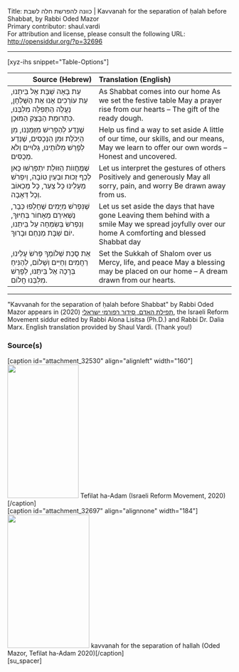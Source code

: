 <html>
<head></head>
<body>
Title: כוונה להפרשת חלה לשבת | Kavvanah for the separation of ḥalah before Shabbat, by Rabbi Oded Mazor<br />
Primary contributor: shaul.vardi<br />
For attribution and license, please consult the following URL: <a href="http://opensiddur.org/?p=32696">http://opensiddur.org/?p=32696</a>
<p />
<hr />

[xyz-ihs snippet="Table-Options"]<table style="margin-left: auto; margin-right: auto;" class="draggable">
<thead><tr><th id="x" style="text-align: right;">Source (Hebrew)</th><th style="text-align: left;">Translation (English)</th></tr></thead>
<tbody>
<tr><td style="vertical-align:top;">
<div class="liturgy" lang="he">
עֵת בָּאָה שַׁבָּת אֶל בֵּיתֵנוּ, 
עֵת עוֹרְכִים אָנוּ אֶת הַשֻּׁלְחָן,
נַעֲלֶה הַתְּפִלָּה מִלִּבֵּנוּ, 
כִּתְרוּמַת הַבָּצֵק הַמּוּכָן.
</span></div></td>
 
<td style="vertical-align:top;">
<div class="english" lang="en">
As Shabbat comes into our home
As we set the festive table
May a prayer rise from our hearts –
The gift of the ready dough.
</div></td></tr>


<tr><td style="vertical-align:top;">
<div class="liturgy" lang="he">
שֶׁנֵּדַע לְהַפְרִישׁ מִזְּמַנֵּנוּ, 
מִן הַיְּכֹלֶת וּמִן הַנְּכָסִים,
שֶׁנֵּדַע לְפָרֵשׁ מִלּוֹתֵינוּ, 
גְּלוּיִים וְלֹא מְכֻסִּים.
</span></div></td>
 
<td style="vertical-align:top;">
<div class="english" lang="en">
Help us find a way to set aside
A little of our time, our skills, and our means,
May we learn to offer our own words –
Honest and uncovered.
</div></td></tr>


<tr><td style="vertical-align:top;">
<div class="liturgy" lang="he">
שֶׁמֶּחֱווֹת הַזּוּלַת יִתְפָּרְשׁוּ כָּאן 
לְכַף זְכוּת וּבְעַיִן טוֹבָה,
וְיִפְרֹשׁ מֵעָלֵינוּ כָּל צַעַר, 
כָּל מַכְאוֹב וְכָל דְּאָבָה.
</span></div></td>
 
<td style="vertical-align:top;">
<div class="english" lang="en">
Let us interpret the gestures of others 
Positively and generously
May all sorry, pain, and worry 
Be drawn away from us.
</div></td></tr>


<tr><td style="vertical-align:top;">
<div class="liturgy" lang="he">
שֶׁנִּפְרֹשׁ מִיָּמִים שֶׁחָלְפוּ כְּבָר, 
נַשְׁאִירֵם מֵאָחוֹר בְּחִיּוּךְ,
וְנִפְרֹשׂ בְּשִׂמְחָה עַל בֵּיתֵנוּ, 
יוֹם שַׁבָּת מְנַחֵם וּבָרוּךְ.
</span></div></td>
 
<td style="vertical-align:top;">
<div class="english" lang="en">
Let us set aside the days that have gone
Leaving them behind with a smile
May we spread joyfully over our home
A comforting and blessed Shabbat day
</div></td></tr>


<tr><td style="vertical-align:top;">
<div class="liturgy" lang="he">
אֵת סֻכַּת שְׁלוֹמֶךָ פְּרֹשׂ עָלֵינוּ, 
רַחֲמִים וְחַיִּים וְשָׁלוֹם,
לְהַנִּיחַ בְּרָכָה אֶל בֵּיתֵנוּ, 
לְפָרֵשׁ מִלִּבֵּנוּ חֲלוֹם.
</span></div></td>
 
<td style="vertical-align:top;">
<div class="english" lang="en">
Set the Sukkah of Shalom over us
Mercy, life, and peace
May a blessing may be placed on our home –
A dream drawn from our hearts.
</div></td></tr>
</tbody></table>

<hr />

"Kavvanah for the separation of ḥalah before Shabbat" by Rabbi Oded Mazor appears in <a href="https://www.facebook.com/תפילת-האדם-סידור-רפורמי-ישראלי-101214578258569">תפילת האדם, סידור רפורמי ישראלי</a> (2020), the Israeli Reform Movement siddur edited by Rabbi Alona Lisitsa (Ph.D.) and Rabbi Dr. Dalia Marx. English translation provided by Shaul Vardi. (Thank you!)

<h3>Source(s)</h3>

<span style="float: right;">[caption id="attachment_32530" align="alignleft" width="160"]<a href="https://opensiddur.org/wp-content/uploads/2020/06/tefilat-ha-adam-Israeli-REform-Movement-2020.jpg" rel="lightbox"><img src="https://opensiddur.org/wp-content/uploads/2020/06/tefilat-ha-adam-Israeli-REform-Movement-2020-160x300.jpg" alt="" width="160" height="300" class="size-medium wp-image-32530" /></a> Tefilat ha-Adam (Israeli Reform Movement, 2020)[/caption]</span>  <span style="float: left;">[caption id="attachment_32697" align="alignnone" width="184"]<a href="https://opensiddur.org/wp-content/uploads/2020/06/kavvanah-for-the-separation-of-hallah-Oded-Mazor-Tefilat-ha-Adam-2020.jpg" rel="lightbox"><img src="https://opensiddur.org/wp-content/uploads/2020/06/kavvanah-for-the-separation-of-hallah-Oded-Mazor-Tefilat-ha-Adam-2020-184x300.jpg" alt="" width="184" height="300" class="size-medium wp-image-32697" /></a> kavvanah for the separation of hallah (Oded Mazor, Tefilat ha-Adam 2020)[/caption]</span>[su_spacer]
</body>
</html>